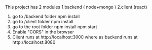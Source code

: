 This project has 2 modules 1.backend ( node+mongo ) 2.client (react) 

1. go to /backend folder
    npm install
2. go to /client folder
    npm install
3. go to the root folder
    npm install
    npm start
4. Enable "CORS" in the browser
5. Client runs at http://localhost:3000 where as backend runs at http://localhost:8080
